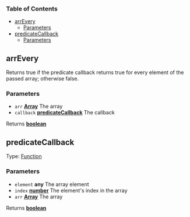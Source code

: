 <!-- Generated by documentation.js. Update this documentation by updating the source code. -->

### Table of Contents

-   [arrEvery][1]
    -   [Parameters][2]
-   [predicateCallback][3]
    -   [Parameters][4]

## arrEvery

Returns true if the predicate callback returns true for every element of the passed array; otherwise false.

### Parameters

-   `arr` **[Array][5]** The array
-   `callback` **[predicateCallback][6]** The callback

Returns **[boolean][7]** 

## predicateCallback

Type: [Function][8]

### Parameters

-   `element` **any** The array element
-   `index` **[number][9]** The element's index in the array
-   `arr` **[Array][5]** The array

Returns **[boolean][7]** 

[1]: #arrevery

[2]: #parameters

[3]: #predicatecallback

[4]: #parameters-1

[5]: https://developer.mozilla.org/docs/Web/JavaScript/Reference/Global_Objects/Array

[6]: #predicatecallback

[7]: https://developer.mozilla.org/docs/Web/JavaScript/Reference/Global_Objects/Boolean

[8]: https://developer.mozilla.org/docs/Web/JavaScript/Reference/Statements/function

[9]: https://developer.mozilla.org/docs/Web/JavaScript/Reference/Global_Objects/Number
